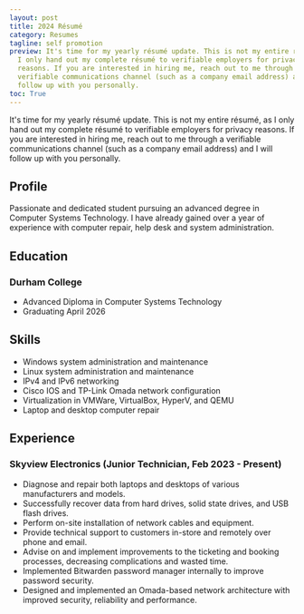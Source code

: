 ```yaml
---
layout: post
title: 2024 Résumé
category: Resumes
tagline: self promotion
preview: It's time for my yearly résumé update. This is not my entire résumé, as
  I only hand out my complete résumé to verifiable employers for privacy
  reasons. If you are interested in hiring me, reach out to me through a
  verifiable communications channel (such as a company email address) and I will
  follow up with you personally.
toc: True
---
```


It's time for my yearly résumé update. This is not my entire résumé, as I only hand
out my complete résumé to verifiable employers for privacy reasons. If you are
interested in hiring me, reach out to me through a verifiable communications channel
(such as a company email address) and I will follow up with you personally.

## Profile

Passionate and dedicated student pursuing an advanced degree in Computer Systems
Technology. I have already gained over a year of experience with computer repair,
help desk and system administration.

## Education

### Durham College

- Advanced Diploma in Computer Systems Technology
- Graduating April 2026

## Skills

- Windows system administration and maintenance
- Linux system administration and maintenance
- IPv4 and IPv6 networking
- Cisco IOS and TP-Link Omada network configuration
- Virtualization in VMWare, VirtualBox, HyperV, and QEMU
- Laptop and desktop computer repair

## Experience

### Skyview Electronics (Junior Technician, Feb 2023 - Present)

- Diagnose and repair both laptops and desktops of various manufacturers and models.
- Successfully recover data from hard drives, solid state drives, and USB flash
drives.
- Perform on-site installation of network cables and equipment.
- Provide technical support to customers in-store and remotely over phone and email.
- Advise on and implement improvements to the ticketing and booking processes,
decreasing complications and wasted time.
- Implemented Bitwarden password manager internally to improve password security.
- Designed and implemented an Omada-based network architecture with improved security,
reliability and performance.
